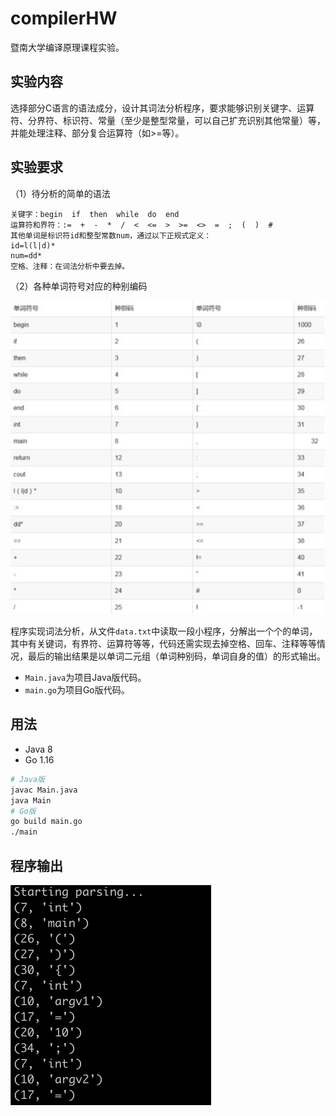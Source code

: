 # compilerHW
暨南大学编译原理课程实验。

## 实验内容

选择部分C语言的语法成分，设计其词法分析程序，要求能够识别关键字、运算符、分界符、标识符、常量（至少是整型常量，可以自己扩充识别其他常量）等，并能处理注释、部分复合运算符（如>=等）。

## 实验要求

（1）待分析的简单的语法

  ```
  关键字：begin  if  then  while  do  end
  运算符和界符：:=  +  -  *  /  <  <=  >  >=  <>  =  ;  (  )  #
  其他单词是标识符id和整型常数num，通过以下正规式定义：
  id=l(l|d)*
  num=dd*
  空格、注释：在词法分析中要去掉。
  ```

（2）各种单词符号对应的种别编码

<img src="./pictures/clip_image002.jpg" alt="img" style="zoom:150%;" />

程序实现词法分析，从文件`data.txt`中读取一段小程序，分解出一个个的单词，其中有关键词，有界符、运算符等等，代码还需实现去掉空格、回车、注释等等情况，最后的输出结果是以单词二元组（单词种别码，单词自身的值）的形式输出。

- `Main.java`为项目Java版代码。
- `main.go`为项目Go版代码。

## 用法

- Java 8
- Go 1.16

```bash
# Java版
javac Main.java
java Main
# Go版
go build main.go
./main
```

## 程序输出

<img src="./pictures/image-20210527133028124.png" alt="image-20210527133028124" style="zoom:50%;" />
